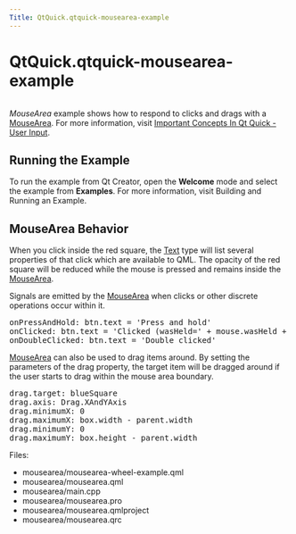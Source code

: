 ```yaml
---
Title: QtQuick.qtquick-mousearea-example
---
```


# QtQuick.qtquick-mousearea-example

<span class="subtitle"></span>
<!-- $$$mousearea-description -->
<p class="centerAlign"><img src="https://developer.ubuntu.com/static/devportal_uploaded/5f78d0a5-1a1a-4b73-a9d0-4f72eaafdb37-../qtquick-mousearea-example/images/qml-mousearea-example.png" alt="" /></p><p><i>MouseArea</i> example shows how to respond to clicks and drags with a <a href="QtQuick.MouseArea.md">MouseArea</a>. For more information, visit <a href="QtQuick.qtquick-input-topic.md">Important Concepts In Qt Quick - User Input</a>.</p>
<h2 id="running-the-example">Running the Example</h2>
<p>To run the example from Qt Creator, open the <b>Welcome</b> mode and select the example from <b>Examples</b>. For more information, visit Building and Running an Example.</p>
<h2 id="mousearea-behavior">MouseArea Behavior</h2>
<p>When you click inside the red square, the <a href="QtQuick.qtquick-releasenotes.md#text">Text</a> type will list several properties of that click which are available to QML. The opacity of the red square will be reduced while the mouse is pressed and remains inside the <a href="QtQuick.MouseArea.md">MouseArea</a>.</p>
<p>Signals are emitted by the <a href="QtQuick.MouseArea.md">MouseArea</a> when clicks or other discrete operations occur within it.</p>
<pre class="qml"><span class="name">onPressAndHold</span>: <span class="name">btn</span>.<span class="name">text</span> <span class="operator">=</span> <span class="string">'Press and hold'</span>
<span class="name">onClicked</span>: <span class="name">btn</span>.<span class="name">text</span> <span class="operator">=</span> <span class="string">'Clicked (wasHeld='</span> <span class="operator">+</span> <span class="name">mouse</span>.<span class="name">wasHeld</span> <span class="operator">+</span> <span class="string">')'</span>
<span class="name">onDoubleClicked</span>: <span class="name">btn</span>.<span class="name">text</span> <span class="operator">=</span> <span class="string">'Double clicked'</span></pre>
<p><a href="QtQuick.MouseArea.md">MouseArea</a> can also be used to drag items around. By setting the parameters of the drag property, the target item will be dragged around if the user starts to drag within the mouse area boundary.</p>
<pre class="qml"><span class="name">drag</span>.target: <span class="name">blueSquare</span>
<span class="name">drag</span>.axis: <span class="name">Drag</span>.<span class="name">XAndYAxis</span>
<span class="name">drag</span>.minimumX: <span class="number">0</span>
<span class="name">drag</span>.maximumX: <span class="name">box</span>.<span class="name">width</span> <span class="operator">-</span> <span class="name">parent</span>.<span class="name">width</span>
<span class="name">drag</span>.minimumY: <span class="number">0</span>
<span class="name">drag</span>.maximumY: <span class="name">box</span>.<span class="name">height</span> <span class="operator">-</span> <span class="name">parent</span>.<span class="name">width</span></pre>
<p>Files:</p>
<ul>
<li>mousearea/mousearea-wheel-example.qml</li>
<li>mousearea/mousearea.qml</li>
<li>mousearea/main.cpp</li>
<li>mousearea/mousearea.pro</li>
<li>mousearea/mousearea.qmlproject</li>
<li>mousearea/mousearea.qrc</li>
</ul>
<!-- @@@mousearea -->
